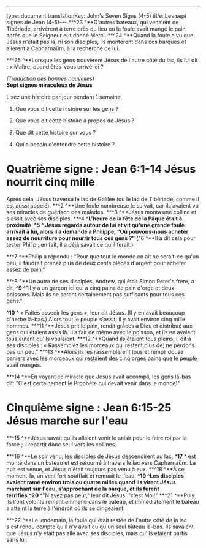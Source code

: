 ---
type: document
translationKey: John's Seven Signs (4-5)
title: Les sept signes de Jean (4-5)---
**^23 ^**D'autres bateaux, qui venaient de Tibériade, arrivèrent à terre près du
lieu où la foule avait mangé le pain après que le Seigneur eut donné
Merci. **^24 ^**Quand la foule a vu que Jésus n'était pas là, ni son
disciples, ils montèrent dans ces barques et allèrent à Capharnaüm, à la recherche de
lui.

**^25 ^**Lorsque les gens trouvèrent Jésus de l'autre côté du lac, ils
lui dit : « Maître, quand êtes-vous arrivé ici ?

*(Traduction des bonnes nouvelles)*\
**Sept signes miraculeux de Jésus**

Lisez une histoire par jour pendant 1 semaine.

1. Que vous dit cette histoire sur les gens ?

2. Que vous dit cette histoire à propos de Jésus ?

3. Que dit cette histoire sur vous ?

4. Qui a besoin d'entendre cette histoire ?

# Quatrième signe : Jean 6:1-14 Jésus nourrit cinq mille

Après cela, Jésus traversa le lac de Galilée (ou le lac de Tibériade, comme il est
aussi appelé). **^2 ^**Une foule nombreuse le suivait, car ils avaient vu
ses miracles de guérison des malades. **^3 ^**Jésus monta une colline et s'assit
avec ses disciples. **^4 ^**L'heure de la fête de la Pâque était
à proximité. **^5 ^** Jésus regarda autour de lui et vit qu'une grande foule arrivait
à lui, alors il a demandé à Philippe, "Où pouvons-nous acheter assez de nourriture pour nourrir tous
ces gens ?" (**^6 ^**Il a dit cela pour tester Philip ; en fait, il a déjà
savait ce qu'il ferait.)

**^7 ^**Philip a répondu : "Pour que tout le monde en ait ne serait-ce qu'un peu, il faudrait
prenez plus de deux cents pièces d'argent pour acheter assez de pain."

**^8 ^**Un autre de ses disciples, Andrew, qui était Simon Peter\'s
frère, a dit, **^9 ^**"Il y a un garçon ici qui a cinq pains de
pain d'orge et deux poissons. Mais ils ne seront certainement pas suffisants pour tous
ces gens."

**^10 ^** « Faites asseoir les gens », leur dit Jésus. (Il y en avait beaucoup
d'herbe là-bas.) Alors tout le peuple s'assit; il y avait environ cinq
mille hommes. **^11 ^**Jésus prit le pain, rendit grâces à Dieu et
distribué aux gens qui étaient assis là. Il a fait de même
avec le poisson, et ils en avaient tous autant qu'ils voulaient. **^12 ^**Quand
ils étaient tous pleins, il dit à ses disciples : « Rassemblez les morceaux qui restent
plus de; ne perdons pas un peu." **^13 ^**Alors ils les rassemblèrent tous et
rempli douze paniers avec les morceaux qui restaient des cinq orges
pains que le peuple avait mangés.

**^14 ^**En voyant ce miracle que Jésus avait accompli, les gens là-bas
dit: "C'est certainement le Prophète qui devait venir dans le monde!"

# Cinquième signe : Jean 6:15-25 Jésus marche sur l'eau

**^15 ^**Jésus savait qu'ils allaient venir le saisir pour
le faire roi par la force ; il repartit donc seul vers les collines.

**^16 ^**Le soir venu, les disciples de Jésus descendirent au
lac, **^17 ^** est monté dans un bateau et est retourné à travers le lac vers
Capharnaüm. La nuit est venue, et Jésus n'était toujours pas venu à
eux. **^18 ^**À ce moment-là, un vent fort soufflait et remuait le
l'eau. **^19 ^**Les disciples avaient ramé environ trois ou quatre milles quand
ils virent Jésus marchant sur l'eau, s'approchant de la barque, et ils furent
terrifiés.**^20 ^**"N'ayez pas peur," leur dit Jésus, "c'est
Moi!" **^21 ^**Puis ils l'ont volontairement emmené dans le bateau, et immédiatement
le bateau a atteint la terre à l'endroit où ils se dirigeaient.

**^22 ^**Le lendemain, la foule qui était restée de l'autre côté de la
lac s'est rendu compte qu'il n'y avait eu qu'un seul bateau là-bas. Ils savaient que
Jésus n'y était pas allé avec ses disciples, mais qu'ils étaient partis
sans lui.